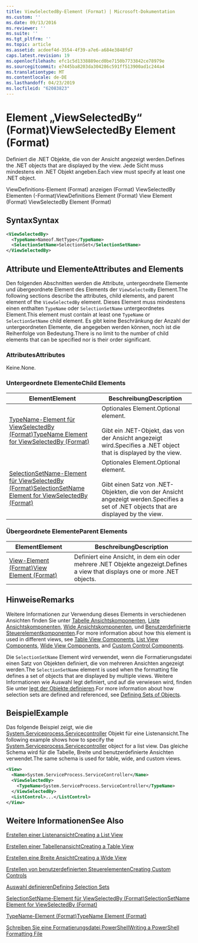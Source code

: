 ```yaml
---
title: ViewSelectedBy-Element (Format) | Microsoft-Dokumentation
ms.custom: ''
ms.date: 09/13/2016
ms.reviewer: ''
ms.suite: ''
ms.tgt_pltfrm: ''
ms.topic: article
ms.assetid: acdeef4d-3554-4f39-a7e6-a684e3848fd7
caps.latest.revision: 19
ms.openlocfilehash: efc1c5d1338889ecd0be7150b7733842ce78979e
ms.sourcegitcommit: e7445ba8203da304286c591ff513900ad1c244a4
ms.translationtype: MT
ms.contentlocale: de-DE
ms.lasthandoff: 04/23/2019
ms.locfileid: "62083823"
---
```

# <a name="viewselectedby-element-format"></a><span data-ttu-id="0d5e9-102">Element „ViewSelectedBy“ (Format)</span><span class="sxs-lookup"><span data-stu-id="0d5e9-102">ViewSelectedBy Element (Format)</span></span>

<span data-ttu-id="0d5e9-103">Definiert die .NET Objekte, die von der Ansicht angezeigt werden.</span><span class="sxs-lookup"><span data-stu-id="0d5e9-103">Defines the .NET objects that are displayed by the view.</span></span> <span data-ttu-id="0d5e9-104">Jede Sicht muss mindestens ein .NET Objekt angeben.</span><span class="sxs-lookup"><span data-stu-id="0d5e9-104">Each view must specify at least one .NET object.</span></span>

<span data-ttu-id="0d5e9-105">ViewDefinitions-Element (Format) anzeigen (Format) ViewSelectedBy Elementen (-Format)</span><span class="sxs-lookup"><span data-stu-id="0d5e9-105">ViewDefinitions Element (Format) View Element (Format) ViewSelectedBy Element (Format)</span></span>

## <a name="syntax"></a><span data-ttu-id="0d5e9-106">Syntax</span><span class="sxs-lookup"><span data-stu-id="0d5e9-106">Syntax</span></span>

```xml
<ViewSelectedBy>
  <TypeName>Nameof.NetType</TypeName>
  <SelectionSetName>SelectionSet</SelectionSetName>
</ViewSelectedBy>
```

## <a name="attributes-and-elements"></a><span data-ttu-id="0d5e9-107">Attribute und Elemente</span><span class="sxs-lookup"><span data-stu-id="0d5e9-107">Attributes and Elements</span></span>

<span data-ttu-id="0d5e9-108">Den folgenden Abschnitten werden die Attribute, untergeordnete Elemente und übergeordnete Element des Elements der `ViewSelectedBy` Element.</span><span class="sxs-lookup"><span data-stu-id="0d5e9-108">The following sections describe the attributes, child elements, and parent element of the `ViewSelectedBy` element.</span></span> <span data-ttu-id="0d5e9-109">Dieses Element muss mindestens einen enthalten `TypeName` oder `SelectionSetName` untergeordnetes Element.</span><span class="sxs-lookup"><span data-stu-id="0d5e9-109">This element must contain at least one `TypeName` or `SelectionSetName` child element.</span></span> <span data-ttu-id="0d5e9-110">Es gibt keine Beschränkung der Anzahl der untergeordneten Elemente, die angegeben werden können, noch ist die Reihenfolge von Bedeutung.</span><span class="sxs-lookup"><span data-stu-id="0d5e9-110">There is no limit to the number of child elements that can be specified nor is their order significant.</span></span>

### <a name="attributes"></a><span data-ttu-id="0d5e9-111">Attributes</span><span class="sxs-lookup"><span data-stu-id="0d5e9-111">Attributes</span></span>

<span data-ttu-id="0d5e9-112">Keine.</span><span class="sxs-lookup"><span data-stu-id="0d5e9-112">None.</span></span>

### <a name="child-elements"></a><span data-ttu-id="0d5e9-113">Untergeordnete Elemente</span><span class="sxs-lookup"><span data-stu-id="0d5e9-113">Child Elements</span></span>

|<span data-ttu-id="0d5e9-114">Element</span><span class="sxs-lookup"><span data-stu-id="0d5e9-114">Element</span></span>|<span data-ttu-id="0d5e9-115">Beschreibung</span><span class="sxs-lookup"><span data-stu-id="0d5e9-115">Description</span></span>|
|-------------|-----------------|
|[<span data-ttu-id="0d5e9-116">TypeName-Element für ViewSelectedBy (Format)</span><span class="sxs-lookup"><span data-stu-id="0d5e9-116">TypeName Element for ViewSelectedBy (Format)</span></span>](./typename-element-for-viewselectedby-format.md)|<span data-ttu-id="0d5e9-117">Optionales Element.</span><span class="sxs-lookup"><span data-stu-id="0d5e9-117">Optional element.</span></span><br /><br /> <span data-ttu-id="0d5e9-118">Gibt ein .NET-Objekt, das von der Ansicht angezeigt wird.</span><span class="sxs-lookup"><span data-stu-id="0d5e9-118">Specifies a .NET object that is displayed by the view.</span></span>|
|[<span data-ttu-id="0d5e9-119">SelectionSetName-Element für ViewSelectedBy (Format)</span><span class="sxs-lookup"><span data-stu-id="0d5e9-119">SelectionSetName Element for ViewSelectedBy (Format)</span></span>](./selectionsetname-element-for-viewselectedby-format.md)|<span data-ttu-id="0d5e9-120">Optionales Element.</span><span class="sxs-lookup"><span data-stu-id="0d5e9-120">Optional element.</span></span><br /><br /> <span data-ttu-id="0d5e9-121">Gibt einen Satz von .NET-Objekten, die von der Ansicht angezeigt werden.</span><span class="sxs-lookup"><span data-stu-id="0d5e9-121">Specifies a set of .NET objects that are displayed by the view.</span></span>|

### <a name="parent-elements"></a><span data-ttu-id="0d5e9-122">Übergeordnete Elemente</span><span class="sxs-lookup"><span data-stu-id="0d5e9-122">Parent Elements</span></span>

|<span data-ttu-id="0d5e9-123">Element</span><span class="sxs-lookup"><span data-stu-id="0d5e9-123">Element</span></span>|<span data-ttu-id="0d5e9-124">Beschreibung</span><span class="sxs-lookup"><span data-stu-id="0d5e9-124">Description</span></span>|
|-------------|-----------------|
|[<span data-ttu-id="0d5e9-125">View-Element (Format)</span><span class="sxs-lookup"><span data-stu-id="0d5e9-125">View Element (Format)</span></span>](./view-element-format.md)|<span data-ttu-id="0d5e9-126">Definiert eine Ansicht, in dem ein oder mehrere .NET Objekte angezeigt.</span><span class="sxs-lookup"><span data-stu-id="0d5e9-126">Defines a view that displays one or more .NET objects.</span></span>|

## <a name="remarks"></a><span data-ttu-id="0d5e9-127">Hinweise</span><span class="sxs-lookup"><span data-stu-id="0d5e9-127">Remarks</span></span>

<span data-ttu-id="0d5e9-128">Weitere Informationen zur Verwendung dieses Elements in verschiedenen Ansichten finden Sie unter [Tabelle Ansichtskomponenten](./creating-a-table-view.md), [Liste Ansichtskomponenten](./creating-a-list-view.md), [Wide Ansichtskomponenten](./creating-a-wide-view.md), und [Benutzerdefinierte Steuerelementkomponenten](./creating-custom-controls.md).</span><span class="sxs-lookup"><span data-stu-id="0d5e9-128">For more information about how this element is used in different views, see [Table View Components](./creating-a-table-view.md), [List View Components](./creating-a-list-view.md), [Wide View Components](./creating-a-wide-view.md), and [Custom Control Components](./creating-custom-controls.md).</span></span>

<span data-ttu-id="0d5e9-129">Die `SelectionSetName` Element wird verwendet, wenn die Formatierungsdatei einen Satz von Objekten definiert, die von mehreren Ansichten angezeigt werden.</span><span class="sxs-lookup"><span data-stu-id="0d5e9-129">The `SelectionSetName` element is used when the formatting file defines a set of objects that are displayed by multiple views.</span></span> <span data-ttu-id="0d5e9-130">Weitere Informationen wie Auswahl legt definiert, und auf die verwiesen wird, finden Sie unter [legt der Objekte definieren](./defining-selection-sets.md).</span><span class="sxs-lookup"><span data-stu-id="0d5e9-130">For more information about how selection sets are defined and referenced, see [Defining Sets of Objects](./defining-selection-sets.md).</span></span>

## <a name="example"></a><span data-ttu-id="0d5e9-131">Beispiel</span><span class="sxs-lookup"><span data-stu-id="0d5e9-131">Example</span></span>

<span data-ttu-id="0d5e9-132">Das folgende Beispiel zeigt, wie die [System.Serviceprocess.Servicecontroller](/dotnet/api/System.ServiceProcess.ServiceController) Objekt für eine Listenansicht.</span><span class="sxs-lookup"><span data-stu-id="0d5e9-132">The following example shows how to specify the [System.Serviceprocess.Servicecontroller](/dotnet/api/System.ServiceProcess.ServiceController) object for a list view.</span></span> <span data-ttu-id="0d5e9-133">Das gleiche Schema wird für die Tabelle, Breite und benutzerdefinierte Ansichten verwendet.</span><span class="sxs-lookup"><span data-stu-id="0d5e9-133">The same schema is used for table, wide, and custom views.</span></span>

```xml
<View>
  <Name>System.ServiceProcess.ServiceController</Name>
  <ViewSelectedBy>
    <TypeName>System.ServiceProcess.ServiceController</TypeName>
  </ViewSelectedBy>
  <ListControl>...</ListControl>
</View>
```

## <a name="see-also"></a><span data-ttu-id="0d5e9-134">Weitere Informationen</span><span class="sxs-lookup"><span data-stu-id="0d5e9-134">See Also</span></span>

[<span data-ttu-id="0d5e9-135">Erstellen einer Listenansicht</span><span class="sxs-lookup"><span data-stu-id="0d5e9-135">Creating a List View</span></span>](./creating-a-list-view.md)

[<span data-ttu-id="0d5e9-136">Erstellen einer Tabellenansicht</span><span class="sxs-lookup"><span data-stu-id="0d5e9-136">Creating a Table View</span></span>](./creating-a-table-view.md)

[<span data-ttu-id="0d5e9-137">Erstellen eine Breite Ansicht</span><span class="sxs-lookup"><span data-stu-id="0d5e9-137">Creating a Wide View</span></span>](./creating-a-wide-view.md)

[<span data-ttu-id="0d5e9-138">Erstellen von benutzerdefinierten Steuerelementen</span><span class="sxs-lookup"><span data-stu-id="0d5e9-138">Creating Custom Controls</span></span>](./creating-custom-controls.md)

[<span data-ttu-id="0d5e9-139">Auswahl definieren</span><span class="sxs-lookup"><span data-stu-id="0d5e9-139">Defining Selection Sets</span></span>](./defining-selection-sets.md)

[<span data-ttu-id="0d5e9-140">SelectionSetName-Element für ViewSelectedBy (Format)</span><span class="sxs-lookup"><span data-stu-id="0d5e9-140">SelectionSetName Element for ViewSelectedBy (Format)</span></span>](./selectionsetname-element-for-viewselectedby-format.md)

[<span data-ttu-id="0d5e9-141">TypeName-Element (Format)</span><span class="sxs-lookup"><span data-stu-id="0d5e9-141">TypeName Element (Format)</span></span>](./typename-element-for-viewselectedby-format.md)

[<span data-ttu-id="0d5e9-142">Schreiben Sie eine Formatierungsdatei PowerShell</span><span class="sxs-lookup"><span data-stu-id="0d5e9-142">Writing a PowerShell Formatting File</span></span>](./writing-a-powershell-formatting-file.md)
